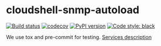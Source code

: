 # cloudshell-snmp-autoload

[![Build status](https://travis-ci.org/QualiSystems/cloudshell-snmp-autoload.svg?branch=master)](https://travis-ci.org/QualiSystems/cloudshell-snmp-autoload)
[![codecov](https://codecov.io/gh/QualiSystems/cloudshell-snmp-autoload/branch/master/graph/badge.svg)](https://codecov.io/gh/QualiSystems/cloudshell-snmp-autoload)
[![PyPI version](https://badge.fury.io/py/cloudshell-snmp-autoload.svg)](https://badge.fury.io/py/cloudshell-snmp-autoload)
[![Code style: black](https://img.shields.io/badge/code%20style-black-000000.svg)](https://github.com/python/black)

We use tox and pre-commit for testing. [Services description](https://github.com/QualiSystems/cloudshell-package-repo-template#description-of-services)
